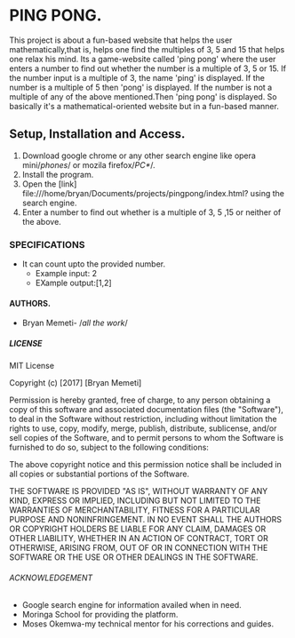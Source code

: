 # PING PONG.

This project is about a fun-based website that helps the user mathematically,that is, helps one find the multiples of 3, 5 and 15 that helps one relax his mind. Its a game-website called 'ping pong' where the user enters a number
to find out whether the number is a multiple of 3, 5 or 15. If the number input is a multiple of 3, the name 'ping' is displayed.
If the number is a multiple of 5 then 'pong' is displayed. If the number is not a multiple of any of the above mentioned.Then 'ping pong'
is displayed. So basically it's a mathematical-oriented website but in a fun-based manner.

## Setup, Installation and Access.

1) Download google chrome or any other search engine like opera mini/_phones_/ or mozila firefox/_PC*_/.
2) Install the program.
3) Open the [link] file:///home/bryan/Documents/projects/pingpong/index.html? using the search engine.
4) Enter a number to find out whether is a multiple of 3, 5 ,15 or neither of the above.

### SPECIFICATIONS
* It can count upto the provided number.
  - Example input: 2
  - EXample output:[1,2]

#### AUTHORS.

- Bryan Memeti- /_all the work_/

##### LICENSE

MIT License

Copyright (c) [2017] [Bryan Memeti]

Permission is hereby granted, free of charge, to any person obtaining a copy of this software and associated documentation files (the "Software"), to deal in the Software without restriction, including without limitation the rights to use, copy, modify, merge, publish, distribute, sublicense, and/or sell copies of the Software, and to permit persons to whom the Software is furnished to do so, subject to the following conditions:

The above copyright notice and this permission notice shall be included in all copies or substantial portions of the Software.

THE SOFTWARE IS PROVIDED "AS IS", WITHOUT WARRANTY OF ANY KIND, EXPRESS OR IMPLIED, INCLUDING BUT NOT LIMITED TO THE WARRANTIES OF MERCHANTABILITY, FITNESS FOR A PARTICULAR PURPOSE AND NONINFRINGEMENT. IN NO EVENT SHALL THE AUTHORS OR COPYRIGHT HOLDERS BE LIABLE FOR ANY CLAIM, DAMAGES OR OTHER LIABILITY, WHETHER IN AN ACTION OF CONTRACT, TORT OR OTHERWISE, ARISING FROM, OUT OF OR IN CONNECTION WITH THE SOFTWARE OR THE USE OR OTHER DEALINGS IN THE SOFTWARE.

###### ACKNOWLEDGEMENT

- Google search engine for information availed when in need.
- Moringa School for providing the platform.
- Moses Okemwa-my technical mentor for his corrections and guides.
